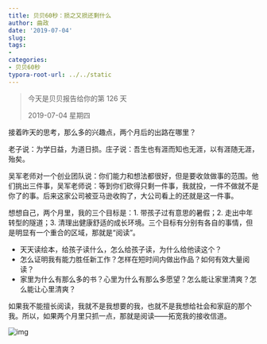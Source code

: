 ```yaml
---
title: 贝贝60秒：损之又损还剩什么
author: 曲政
date: '2019-07-04'
slug: 
tags:
- 
categories:
- 贝贝60秒
typora-root-url: ../../static
---
```


>   今天是贝贝报告给你的第 126 天
>
>   2019-07-04 星期四

接着昨天的思考，那么多的兴趣点，两个月后的出路在哪里？

老子说：为学日益，为道日损。庄子说：吾生也有涯而知也无涯，以有涯随无涯，殆矣。

吴军老师对一个创业团队说：你们能力和想法都很好，但是要收敛做事的范围。他们挑出三件事，吴军老师说：等到你们砍得只剩一件事，我就投，一件不做就不是你了的事。后来这家公司被亚马逊收购了，大公司看上的还就是这一件事。

想想自己，两个月里，我的三个目标是：1. 带孩子过有意思的暑假；2. 走出中年转型的隧道；3. 清理出健康舒适的成长环境。三个目标有分别有各自的事情，但是明显有一个重合的区域，那就是“阅读”。

-   天天读绘本，给孩子读什么，怎么给孩子读，为什么给他读这个？
-   怎么证明我有能力胜任新工作？怎样在短时间内做出作品？如何有效大量阅读？
-   家里为什么有那么多的书？心里为什么有那么多愿望？怎么能让家里清爽？怎么能让心里清爽？

如果我不能擅长阅读，我就不是我想要的我，也就不是我想给社会和家庭的那个我。所以，如果两个月里只抓一点，那就是阅读——拓宽我的接收信道。

![img](/images/2019-07-04-%E8%B4%9D%E8%B4%9D60%E7%A7%92%EF%BC%9A%E6%8D%9F%E4%B9%8B%E5%8F%88%E6%8D%9F%E8%BF%98%E5%89%A9%E4%BB%80%E4%B9%88/640-20200416110903318.jpeg)